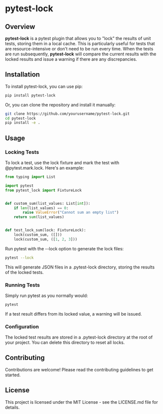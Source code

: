 # pytest-lock
## Overview
**pytest-lock** is a pytest plugin that allows you to "lock" the results of unit tests, storing them in a local cache. This is particularly useful for tests that are resource-intensive or don't need to be run every time. When the tests are run subsequently, 
**pytest-lock** will compare the current results with the locked results and issue a warning if there are any discrepancies.

## Installation
To install pytest-lock, you can use pip:

```bash
pip install pytest-lock
```
Or, you can clone the repository and install it manually:

```bash
git clone https://github.com/yourusername/pytest-lock.git
cd pytest-lock
pip install -e .
```
## Usage
### Locking Tests

To lock a test, use the lock fixture and mark the test with @pytest.mark.lock. Here's an example:

```python
from typing import List

import pytest
from pytest_lock import FixtureLock


def custom_sum(list_values: List[int]):
    if len(list_values) == 0:
        raise ValueError("Cannot sum an empty list")
    return sum(list_values)


def test_lock_sum(lock: FixtureLock):
    lock(custom_sum, ([]))
    lock(custom_sum, ([1, 2, 3]))
```

Run pytest with the --lock option to generate the lock files:

```bash
pytest --lock
```

This will generate JSON files in a .pytest-lock directory, storing the results of the locked tests.

### Running Tests
Simply run pytest as you normally would:

```bash
pytest
```

If a test result differs from its locked value, a warning will be issued.

### Configuration
The locked test results are stored in a .pytest-lock directory at the root of your project. You can delete this directory to reset all locks.

## Contributing
Contributions are welcome! Please read the contributing guidelines to get started.

## License
This project is licensed under the MIT License - see the LICENSE.md file for details.
